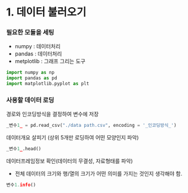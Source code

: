 # 1. 데이터 불러오기

### 필요한 모듈을 세팅
- numpy : 데이터처리
- pandas : 데이터처리
- metplotlib : 그래프 그리는 도구
````py
import numpy as np 
import pandas as pd 
import matplotlib.pyplot as plt
````

### 사용할 데이터 로딩
경로와 인코딩방식을 결정하여 변수에 저장
````py
_변수1_ = pd.read_csv("./data path.csv", encoding = '_인코딩방식_')
````

데이터개요 살피기 (상위 5개만 로딩하여 어떤 모양인지 파악)
````py
_변수1_.head()
````

데이터프레임정보 확인(데이터의 무결성, 자료형태를 파악)
* 전체 데이터의 크기와 행/열의 크기가 어떤 의미를 가지는 것인지 생각해야 함.
````py
변수1.info()
````
